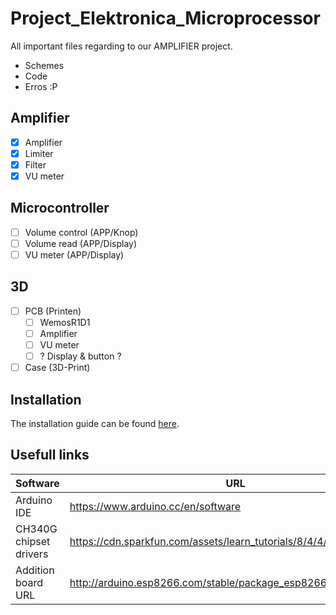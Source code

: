 # Project_Elektronica_Microprocessor
All important files regarding to our AMPLIFIER project. 

- Schemes
- Code
- Erros :P

## Amplifier

- [x] Amplifier
- [x] Limiter
- [x] Filter
- [x] VU meter

## Microcontroller
- [ ] Volume control (APP/Knop)
- [ ] Volume read (APP/Display)
- [ ] VU meter (APP/Display)

## 3D
- [ ] PCB (Printen)
    - [ ] WemosR1D1
    - [ ] Amplifier
    - [ ] VU meter
    - [ ] ? Display & button ?
- [ ] Case (3D-Print)

## Installation
The installation guide can be found [here](https://github.com/Lauwy222/Project_Elektronica_Microprocessor/blob/main/INSTALL.md).


## Usefull links

| Software | URL |
| ------ | ------ |
| Arduino IDE | https://www.arduino.cc/en/software |
| CH340G chipset drivers | https://cdn.sparkfun.com/assets/learn_tutorials/8/4/4/CH341SER.EXE |
| Addition board URL | http://arduino.esp8266.com/stable/package_esp8266com_index.json |



[HOME]: https://github.com/Lauwy222/Project_Elektronica_Microprocessor "Go back"
[IDE]: https://www.arduino.cc/en/software 
[CH340G-Drivers]: https://cdn.sparkfun.com/assets/learn_tutorials/8/4/4/CH341SER.EXE
[ABU]: http://arduino.esp8266.com/stable/package_esp8266com_index.json

